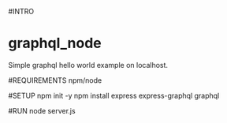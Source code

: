 
#INTRO
# graphql_node
Simple graphql hello world example on localhost.

#REQUIREMENTS
npm/node

#SETUP
npm init -y
npm install express express-graphql graphql


#RUN
node server.js
